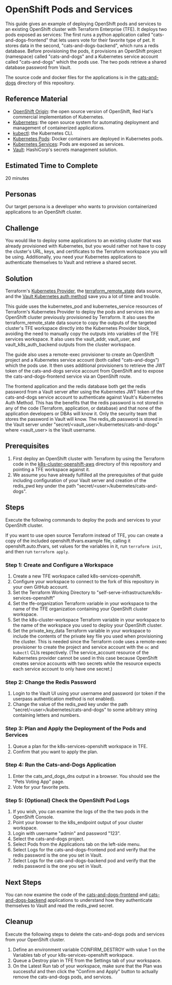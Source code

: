 # OpenShift Pods and Services
This guide gives an example of deploying OpenShift pods and services to an existing OpenShift cluster with Terraform Enterprise (TFE). It deploys two pods exposed as services:  The first runs a python application called "cats-and-dogs-frontend" that lets users vote for their favorite type of pet. It stores data in the second, "cats-and-dogs-backend", which runs a redis database. Before provisioning the pods, it provisions an OpenShift project (namespace) called "cats-and-dogs" and a Kubernetes service account called "cats-and-dogs" which the pods use. The two pods retrieve a shared database password from Vault.

The source code and docker files for the applications is in the [cats-and-dogs](../cats-and-dogs) directory of this repository.

## Reference Material
* [OpenShift Origin](https://www.openshift.org/): the open source version of OpenShift, Red Hat's commercial implementation of Kubernetes.
* [Kubernetes](https://kubernetes.io/): the open source system for automating deployment and management of containerized applications.
* [kubectl](https://kubernetes.io/docs/tasks/tools/install-kubectl/): the Kubernetes CLI.
* [Kubernetes Pods](https://kubernetes.io/docs/concepts/workloads/pods/pod-overview/): Docker containers are deployed in Kubernetes pods.
* [Kubernetes Services](https://kubernetes.io/docs/concepts/services-networking/service/): Pods are exposed as services.
* [Vault](https://www.vaultproject.io/): HashiCorp's secrets management solution.


## Estimated Time to Complete
20 minutes

## Personas
Our target persona is a developer who wants to provision containerized applications to an OpenShift cluster.

## Challenge
You would like to deploy some applications to an existing cluster that was already provisioned with Kubernetes, but you would rather not have to copy the cluster's URL, keys, and certificates to the Terraform workspace you will be using. Additionally, you need your Kubernetes applications to authenticate themselves to Vault and retrieve a shared secret.

## Solution
Terraform's [Kubernetes Provider](https://www.terraform.io/docs/providers/kubernetes/index.html), the  [terraform_remote_state](https://www.terraform.io/docs/providers/terraform/d/remote_state.html) data source, and the [Vault Kubernetes auth method](https://www.vaultproject.io/docs/auth/kubernetes.html) save you a lot of time and trouble.

This guide uses the kubernetes_pod and kubernetes_service resources of Terraform's Kubernetes Provider to deploy the pods and services into an OpenShift cluster previously provisioned by Terraform. It also uses the terraform_remote_state data source to copy the outputs of the targeted cluster's TFE workspace directly into the Kubernetes Provider block, avoiding the need to manually copy the outputs into variables of the TFE services workspace. It also uses the vault_addr, vault_user, and vault_k8s_auth_backend outputs from the cluster workspace.

The guide also uses a remote-exec provisioner to create an OpenShift project and a Kubernetes service account (both called "cats-and-dogs") which the pods use. It then uses additional provisioners to retrieve the JWT token of the cats-and-dogs service account from OpenShift and to expose the cats-and-dogs-frontend service via an OpenShift route.

The frontend application and the redis database both get the redis password from a Vault server after using the Kubernetes JWT token of the cats-and-dogs service account to authenticate against Vault's Kubernetes Auth Method. This has the benefits that the redis password is not stored in any of the code (Terraform, application, or database) and that none of the application developers or DBAs will know it. Only the security team that stores the password in Vault will know. The redis_db password is stored in the Vault server under "secret/<vault_user>/kubernetes/cats-and-dogs" where \<vault_user\> is the Vault username.

## Prerequisites

1. First deploy an OpenShift cluster with Terraform by using the Terraform code in the [k8s-cluster-openshift-aws](../../infrastructure-as-code/k8s-cluster-openshift-aws) directory of this repository and pointing a TFE workspace against it.
1. We assume you have already fulfilled all the prerequisites of that guide including configuration of your Vault server and creation of the redis_pwd key under the path "secret/\<user\>/kubernetes/cats-and-dogs".


## Steps
Execute the following commands to deploy the pods and services to your OpenShift cluster.

If you want to use open source Terraform instead of TFE, you can create a copy of the included openshift.tfvars.example file, calling it openshift.auto.tfvars, set values for the variables in it, run `terraform init`, and then run `terraform apply`.

### Step 1: Create and Configure a Workspace
1. Create a new TFE workspace called k8s-services-openshift.
1. Configure your workspace to connect to the fork of this repository in your own GitHub account.
1. Set the Terraform Working Directory to "self-serve-infrastructure/k8s-services-openshift"
1. Set the tfe-organization Terraform variable in your workspace to the name of the TFE organization containing your OpenShift cluster workspace.
1. Set the k8s-cluster-workspace Terraform variable in your workspace to the name of the workspace you used to deploy your OpenShift cluster.
1. Set the private_key_data Terraform variable in your workspace to include the contents of the private key file you used when provisioning the cluster.  This is needed since the Terraform code uses a remote-exec provisioner to create the project and service account with the `oc` and `kubectl` CLIs respectively. (The service_account resource of the Kubernetes provider cannot be used in this case because OpenShift creates service accounts with two secrets while the resource expects each service account to only have one secret.)

### Step 2: Change the Redis Password
1. Login to the Vault UI using your username and password (or token if the userpass authentication method is not enabled).
1. Change the value of the redis_pwd key under the path "secret/\<user\>/kubernetes/cats-and-dogs" to some arbitrary string containing letters and numbers.

### Step 3: Plan and Apply the Deployment of the Pods and Services
1. Queue a plan for the k8s-services-openshift workspace in TFE.
1. Confirm that you want to apply the plan.

### Step 4: Run the Cats-and-Dogs Application
1. Enter the cats_and_dogs_dns output in a browser. You should see the "Pets Voting App" page.
1. Vote for your favorite pets.

### Step 5: (Optional) Check the OpenShift Pod Logs
1. If you wish, you can examine the logs of the the two pods in the OpenShift Console.
1. Point your browser to the k8s_endpoint output of your cluster workspace.
1. Login with username "admin" and password "123".
1. Select the cats-and-dogs project.
1. Select Pods from the Applications tab on the left-side menu.
1. Select Logs for the cats-and-dogs-frontend pod and verify that the redis password is the one you set in Vault.
1. Select Logs for the cats-and-dogs-backend pod and verify that the redis password is the one you set in Vault.

## Next Steps
You can now examine the code of the [cats-and-dogs-frontend](../cats-and-dogs/frontend/azure-vote/main.py) and [cats-and-dogs-backend](../cats-and-dogs/backend/vote-db/start_redis.sh) applications to understand how they authenticate themselves to Vault and read the redis_pwd secret.

## Cleanup
Execute the following steps to delete the cats-and-dogs pods and services from your OpenShift cluster.

1. Define an environment variable CONFIRM_DESTROY with value 1 on the Variables tab of your k8s-services-openshift workspace.
1. Queue a Destroy plan in TFE from the Settings tab of your workspace.
1. On the Latest Run tab of your workspace, make sure that the Plan was successful and then click the "Confirm and Apply" button to actually remove the cats-and-dogs pods, and services.
